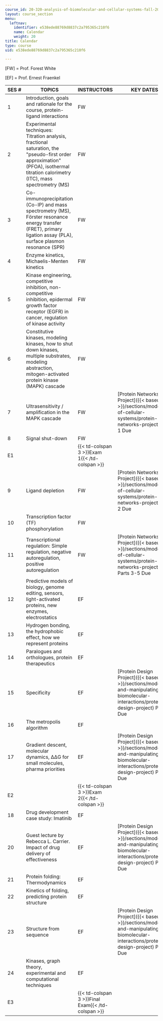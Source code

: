 ```yaml
---
course_id: 20-320-analysis-of-biomolecular-and-cellular-systems-fall-2012
layout: course_section
menu:
  leftnav:
    identifier: e538ede88769d8837c2a795365c210f6
    name: Calendar
    weight: 20
title: Calendar
type: course
uid: e538ede88769d8837c2a795365c210f6

---
```


\[FW\] = Prof. Forest White

\[EF\] = Prof. Ernest Fraenkel

| SES # | TOPICS | INSTRUCTORS | KEY DATES |
| --- | --- | --- | --- |
| 1 | Introduction, goals and rationale for the course, protein-ligand interactions | FW | &nbsp; |
| 2 | Experimental techniques: Titration analysis, fractional saturation, the "pseudo-first order approximation" (PFOA), isothermal titration calorimetry (ITC), mass spectrometry (MS) | FW | &nbsp; |
| 3 | Co-immunoprecipitation (Co-IP) and mass spectrometry (MS), Fӧrster resonance energy transfer (FRET), primary ligation assay (PLA), surface plasmon resonance (SPR) | FW | &nbsp; |
| 4 | Enzyme kinetics, Michaelis-Menten kinetics | FW | &nbsp; |
| 5 | Kinase engineering, competitive inhibition, non-competitive inhibition, epidermal growth factor receptor (EGFR) in cancer, regulation of kinase activity | FW | &nbsp; |
| 6 | Constitutive kinases, modeling kinases, how to shut down kinases, multiple substrates, modeling abstraction, mitogen-activated protein kinase (MAPK) cascade | FW | &nbsp; |
| 7 | Ultrasensitivity / amplification in the MAPK cascade | FW | [Protein Networks Project]({{< baseurl >}}/sections/modeling-of-cellular-systems/protein-networks-project) Part 1 Due |
| 8 | Signal shut-down | FW | &nbsp; |
| E1 || {{< td-colspan 3 >}}Exam 1{{< /td-colspan >}} |||
| 9 | Ligand depletion | FW | [Protein Networks Project]({{< baseurl >}}/sections/modeling-of-cellular-systems/protein-networks-project) Part 2 Due |
| 10 | Transcription factor (TF) phosphorylation | FW | &nbsp; |
| 11 | Transcriptional regulation: Simple regulation, negative autoregulation, positive autoregulation | FW | [Protein Networks Project]({{< baseurl >}}/sections/modeling-of-cellular-systems/protein-networks-project) Parts 3-5 Due |
| 12 | Predictive models of biology, genome editing, sensors, light-activated proteins, new enzymes, electrostatics | EF | &nbsp; |
| 13 | Hydrogen bonding, the hydrophobic effect, how we represent proteins | EF | &nbsp; |
| 14 | Paralogues and orthologues, protein therapeutics | EF | &nbsp; |
| 15 | Specificity | EF | [Protein Design Project]({{< baseurl >}}/sections/modeling-and-manipulating-biomolecular-interactions/protein-design-project) Part 1 Due |
| 16 | The metropolis algorithm | EF | &nbsp; |
| 17 | Gradient descent, molecular dynamics, ΔΔG for small molecules, pharma priorities | EF | [Protein Design Project]({{< baseurl >}}/sections/modeling-and-manipulating-biomolecular-interactions/protein-design-project) Part 2 Due |
| E2 || {{< td-colspan 3 >}}Exam 2{{< /td-colspan >}} |||
| 18 | Drug development case study: Imatinib | EF | &nbsp; |
| 20 | Guest lecture by Rebecca L. Carrier. Impact of drug delivery of effectiveness | EF | [Protein Design Project]({{< baseurl >}}/sections/modeling-and-manipulating-biomolecular-interactions/protein-design-project) Part 3 Due |
| 21 | Protein folding: Thermodynamics | EF | &nbsp; |
| 22 | Kinetics of folding, predicting protein structure | EF | &nbsp; |
| 23 | Structure from sequence | EF | [Protein Design Project]({{< baseurl >}}/sections/modeling-and-manipulating-biomolecular-interactions/protein-design-project) Part 4 Due |
| 24 | Kinases, graph theory, experimental and computational techniques | EF | &nbsp; |
| E3 || {{< td-colspan 3 >}}Final Exam{{< /td-colspan >}} ||